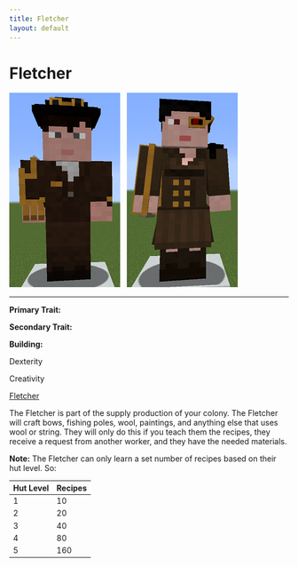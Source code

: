 ```yaml
---
title: Fletcher
layout: default
---
```

# Fletcher

<div class="infobox box text-center">
<img src="../../assets/images/workers/fletcher_m.png" alt="Fletcher Male" />&nbsp;&nbsp;&nbsp;<img src="../../assets/images/workers/fletcher_f.png" alt="Fletcher Female" />
<hr />
  <div class="row section-text text-left">
    <div class="col">
      <p><strong>Primary Trait:</strong></p>
      <p><strong>Secondary Trait:</strong></p>
      <p><strong>Building:</strong></p>
    </div>
    <div class="col">
      <p class="traitp">Dexterity</p>
      <p class="traits">Creativity</p>
      <p><a href="../buildings/fletcher">Fletcher</a></p>
    </div>
  </div>
</div>

The Fletcher is part of the supply production of your colony. The Fletcher will craft bows, fishing poles, wool, paintings, and anything else that uses wool or string. They will only do this if you teach them the recipes, they receive a request from another worker, and they have the needed materials.

**Note:** The Fletcher can only learn a set number of recipes based on their hut level. So:

| Hut Level | Recipes |
| --------- | ------- |
| 1         | 10      |
| 2         | 20      |
| 3         | 40      |
| 4         | 80      |
| 5         | 160     |
